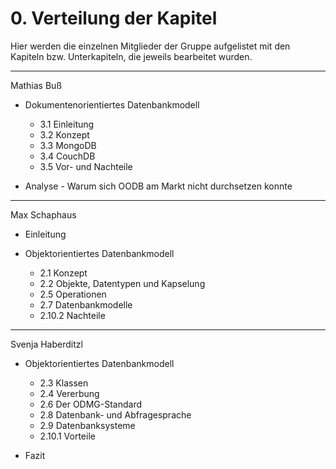 # 0. Verteilung der Kapitel

Hier werden die einzelnen Mitglieder der Gruppe aufgelistet mit den Kapiteln bzw. Unterkapiteln, die jeweils bearbeitet wurden.

---

Mathias Buß

- Dokumentenorientiertes Datenbankmodell
  - 3.1 Einleitung
  - 3.2 Konzept
  - 3.3 MongoDB
  - 3.4 CouchDB
  - 3.5 Vor- und Nachteile

- Analyse - Warum sich OODB am Markt nicht durchsetzen konnte   
   
---   
   
Max Schaphaus

- Einleitung

- Objektorientiertes Datenbankmodell
  - 2.1 Konzept
  - 2.2 Objekte, Datentypen und Kapselung
  - 2.5 Operationen
  - 2.7 Datenbankmodelle
  - 2.10.2 Nachteile   

---
   
Svenja Haberditzl   

- Objektorientiertes Datenbankmodell
  - 2.3 Klassen
  - 2.4 Vererbung
  - 2.6 Der ODMG-Standard
  - 2.8 Datenbank- und Abfragesprache
  - 2.9 Datenbanksysteme
  - 2.10.1 Vorteile   

- Fazit






